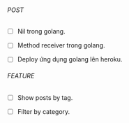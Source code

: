 ###### POST
- [ ] Nil trong golang.
- [ ] Method receiver trong golang.
- [ ] Deploy ứng dụng golang lên heroku.


###### FEATURE
- [ ] Show posts by tag.
- [ ] Filter by category.

